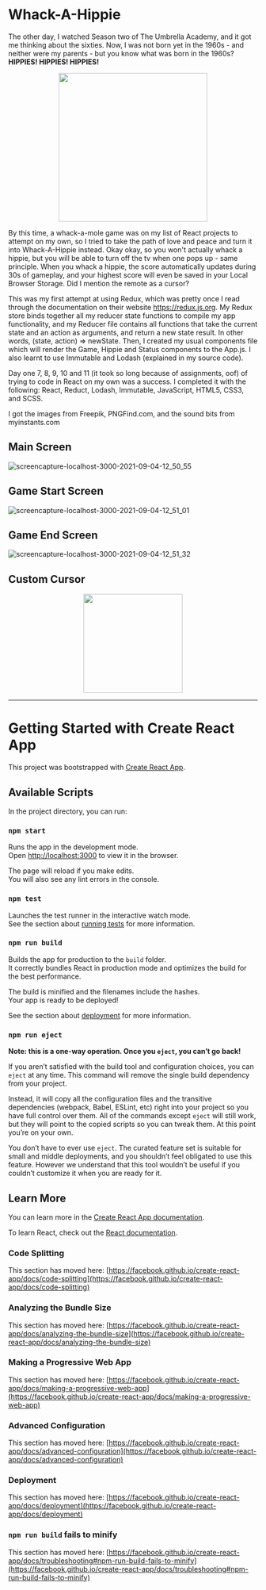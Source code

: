 # Whack-A-Hippie

The other day, I watched Season two of The Umbrella Academy, and it got me thinking about the sixties. Now, I was not born yet in the 1960s - and neither were my parents - but you know what was born in the 1960s? **HIPPIES! HIPPIES! HIPPIES!**

<p align="center">
  <img src="https://user-images.githubusercontent.com/87696858/132095604-1911b038-5c4f-4b0a-b27f-cc565f9a4a35.png" width="300">
</p>

By this time, a whack-a-mole game was on my list of React projects to attempt on my own, so I tried to take the path of love and peace and turn it into Whack-A-Hippie instead. Okay okay, so you won't actually whack a hippie, but you will be able to turn off the tv when one pops up - same principle. When you whack a hippie, the score automatically updates during 30s of gameplay, and your highest score will even be saved in your Local Browser Storage. Did I mention the remote as a cursor?

This was my first attempt at using Redux, which was pretty once I read through the documentation on their website https://redux.js.org. My Redux store  binds together all my reducer state functions to compile my app functionality, and my Reducer file contains all functions that take the current state and an action as arguments, and return a new state result. In other words, (state, action) => newState. Then, I created my usual components file which will render the Game, Hippie and Status components to the App.js. I also learnt to use Immutable and Lodash (explained in my source code).

Day one 7, 8, 9, 10 and 11 (it took so long because of assignments, oof) of trying to code in React on my own was a success. I completed it with the following: React, Reduct, Lodash, Immutable, JavaScript, HTML5, CSS3, and SCSS.

I got the images from Freepik, PNGFind.com, and the sound bits from myinstants.com

## Main Screen
![screencapture-localhost-3000-2021-09-04-12_50_55](https://user-images.githubusercontent.com/87696858/132095482-c44a67d2-f626-43f7-8325-018095214a6b.png)

## Game Start Screen
![screencapture-localhost-3000-2021-09-04-12_51_01](https://user-images.githubusercontent.com/87696858/132095495-9adae085-e2a5-4409-bc12-ce1b2d8655a3.png)

## Game End Screen
![screencapture-localhost-3000-2021-09-04-12_51_32](https://user-images.githubusercontent.com/87696858/132095498-8aa078b3-cbf4-4940-bde7-bd0aee009255.png)

## Custom Cursor

<p align="center">
  <img src="https://user-images.githubusercontent.com/87696858/132095711-a3ffcdaf-a478-4ed1-b787-67dcbbe63a30.png" width="200">
</p>

___________________________________________________________________________________________________________________________________________________________________________________
# Getting Started with Create React App

This project was bootstrapped with [Create React App](https://github.com/facebook/create-react-app).

## Available Scripts

In the project directory, you can run:

### `npm start`

Runs the app in the development mode.\
Open [http://localhost:3000](http://localhost:3000) to view it in the browser.

The page will reload if you make edits.\
You will also see any lint errors in the console.

### `npm test`

Launches the test runner in the interactive watch mode.\
See the section about [running tests](https://facebook.github.io/create-react-app/docs/running-tests) for more information.

### `npm run build`

Builds the app for production to the `build` folder.\
It correctly bundles React in production mode and optimizes the build for the best performance.

The build is minified and the filenames include the hashes.\
Your app is ready to be deployed!

See the section about [deployment](https://facebook.github.io/create-react-app/docs/deployment) for more information.

### `npm run eject`

**Note: this is a one-way operation. Once you `eject`, you can’t go back!**

If you aren’t satisfied with the build tool and configuration choices, you can `eject` at any time. This command will remove the single build dependency from your project.

Instead, it will copy all the configuration files and the transitive dependencies (webpack, Babel, ESLint, etc) right into your project so you have full control over them. All of the commands except `eject` will still work, but they will point to the copied scripts so you can tweak them. At this point you’re on your own.

You don’t have to ever use `eject`. The curated feature set is suitable for small and middle deployments, and you shouldn’t feel obligated to use this feature. However we understand that this tool wouldn’t be useful if you couldn’t customize it when you are ready for it.

## Learn More

You can learn more in the [Create React App documentation](https://facebook.github.io/create-react-app/docs/getting-started).

To learn React, check out the [React documentation](https://reactjs.org/).

### Code Splitting

This section has moved here: [https://facebook.github.io/create-react-app/docs/code-splitting](https://facebook.github.io/create-react-app/docs/code-splitting)

### Analyzing the Bundle Size

This section has moved here: [https://facebook.github.io/create-react-app/docs/analyzing-the-bundle-size](https://facebook.github.io/create-react-app/docs/analyzing-the-bundle-size)

### Making a Progressive Web App

This section has moved here: [https://facebook.github.io/create-react-app/docs/making-a-progressive-web-app](https://facebook.github.io/create-react-app/docs/making-a-progressive-web-app)

### Advanced Configuration

This section has moved here: [https://facebook.github.io/create-react-app/docs/advanced-configuration](https://facebook.github.io/create-react-app/docs/advanced-configuration)

### Deployment

This section has moved here: [https://facebook.github.io/create-react-app/docs/deployment](https://facebook.github.io/create-react-app/docs/deployment)

### `npm run build` fails to minify

This section has moved here: [https://facebook.github.io/create-react-app/docs/troubleshooting#npm-run-build-fails-to-minify](https://facebook.github.io/create-react-app/docs/troubleshooting#npm-run-build-fails-to-minify)


